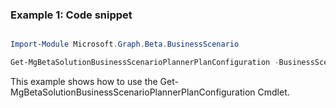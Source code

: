 ### Example 1: Code snippet

```powershell

Import-Module Microsoft.Graph.Beta.BusinessScenario

Get-MgBetaSolutionBusinessScenarioPlannerPlanConfiguration -BusinessScenarioId $businessScenarioId

```
This example shows how to use the Get-MgBetaSolutionBusinessScenarioPlannerPlanConfiguration Cmdlet.

